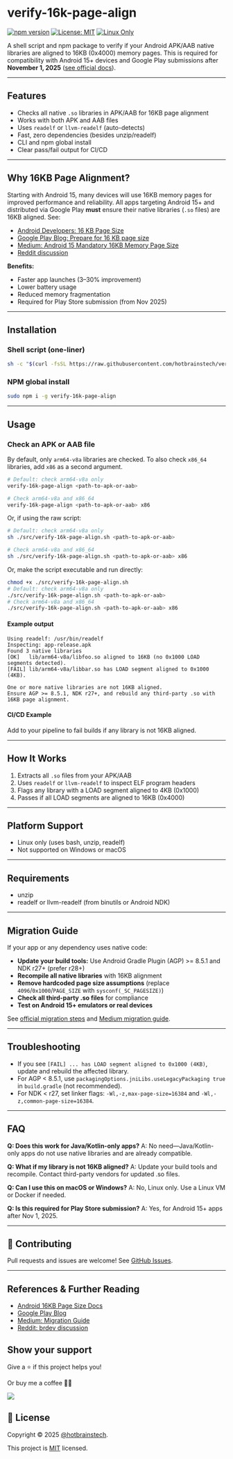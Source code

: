 # verify-16k-page-align

[![npm version](https://img.shields.io/npm/v/verify-16k-page-align.svg)](https://www.npmjs.com/package/verify-16k-page-align)
[![License: MIT](https://img.shields.io/badge/License-MIT-yellow.svg)](LICENSE.md)
[![Linux Only](https://img.shields.io/badge/platform-linux-lightgrey)](#platform-support)

A shell script and npm package to verify if your Android APK/AAB native libraries are aligned to 16KB (0x4000) memory pages. This is required for compatibility with Android 15+ devices and Google Play submissions after **November 1, 2025** ([see official docs](https://developer.android.com/guide/practices/page-sizes?hl=pt-br)).

---

## Features

- Checks all native `.so` libraries in APK/AAB for 16KB page alignment
- Works with both APK and AAB files
- Uses `readelf` or `llvm-readelf` (auto-detects)
- Fast, zero dependencies (besides unzip/readelf)
- CLI and npm global install
- Clear pass/fail output for CI/CD

---

## Why 16KB Page Alignment?

Starting with Android 15, many devices will use 16KB memory pages for improved performance and reliability. All apps targeting Android 15+ and distributed via Google Play **must** ensure their native libraries (`.so` files) are 16KB aligned. See:
- [Android Developers: 16 KB Page Size](https://developer.android.com/guide/practices/page-sizes?hl=pt-br)
- [Google Play Blog: Prepare for 16 KB page size](https://android-developers.googleblog.com/2025/05/prepare-play-apps-for-devices-with-16kb-page-size.html)
- [Medium: Android 15 Mandatory 16KB Memory Page Size](https://devharshmittal.medium.com/android-15-is-raising-the-bar-mandatory-16kb-memory-page-size-what-developers-need-to-know-4dd81ec58f67)
- [Reddit discussion](https://www.reddit.com/r/brdev/comments/1nl3fx4/android_15_seus_apps_j%C3%A1_est%C3%A3o_prontos_para_16kb/)

**Benefits:**
- Faster app launches (3–30% improvement)
- Lower battery usage
- Reduced memory fragmentation
- Required for Play Store submission (from Nov 2025)

---

## Installation

### Shell script (one-liner)
```sh
sh -c "$(curl -fsSL https://raw.githubusercontent.com/hotbrainstech/verify-16k-page-align/main/src/verify-16k-page-align.sh)"
```

### NPM global install
```sh
sudo npm i -g verify-16k-page-align
```

---

## Usage


### Check an APK or AAB file
By default, only `arm64-v8a` libraries are checked. To also check `x86_64` libraries, add `x86` as a second argument.

```sh
# Default: check arm64-v8a only
verify-16k-page-align <path-to-apk-or-aab>

# Check arm64-v8a and x86_64
verify-16k-page-align <path-to-apk-or-aab> x86
```

Or, if using the raw script:
```sh
# Default: check arm64-v8a only
sh ./src/verify-16k-page-align.sh <path-to-apk-or-aab>

# Check arm64-v8a and x86_64
sh ./src/verify-16k-page-align.sh <path-to-apk-or-aab> x86
```

Or, make the script executable and run directly:
```sh
chmod +x ./src/verify-16k-page-align.sh
# Default: check arm64-v8a only
./src/verify-16k-page-align.sh <path-to-apk-or-aab>
# Check arm64-v8a and x86_64
./src/verify-16k-page-align.sh <path-to-apk-or-aab> x86
```

#### Example output
```
Using readelf: /usr/bin/readelf
Inspecting: app-release.apk
Found 3 native libraries
[OK]   lib/arm64-v8a/libfoo.so aligned to 16KB (no 0x1000 LOAD segments detected).
[FAIL] lib/arm64-v8a/libbar.so has LOAD segment aligned to 0x1000 (4KB).

One or more native libraries are not 16KB aligned.
Ensure AGP >= 8.5.1, NDK r27+, and rebuild any third-party .so with 16KB page alignment.
```

#### CI/CD Example
Add to your pipeline to fail builds if any library is not 16KB aligned.

---

## How It Works

1. Extracts all `.so` files from your APK/AAB
2. Uses `readelf` or `llvm-readelf` to inspect ELF program headers
3. Flags any library with a LOAD segment aligned to 4KB (0x1000)
4. Passes if all LOAD segments are aligned to 16KB (0x4000)

---

## Platform Support

- Linux only (uses bash, unzip, readelf)
- Not supported on Windows or macOS

---

## Requirements

- unzip
- readelf or llvm-readelf (from binutils or Android NDK)

---

## Migration Guide

If your app or any dependency uses native code:
- **Update your build tools:** Use Android Gradle Plugin (AGP) >= 8.5.1 and NDK r27+ (prefer r28+)
- **Recompile all native libraries** with 16KB alignment
- **Remove hardcoded page size assumptions** (replace `4096`/`0x1000`/`PAGE_SIZE` with `sysconf(_SC_PAGESIZE)`)
- **Check all third-party .so files** for compliance
- **Test on Android 15+ emulators or real devices**

See [official migration steps](https://developer.android.com/guide/practices/page-sizes?hl=pt-br#compile-16-kb-alignment) and [Medium migration guide](https://devharshmittal.medium.com/android-15-is-raising-the-bar-mandatory-16kb-memory-page-size-what-developers-need-to-know-4dd81ec58f67).

---

## Troubleshooting

- If you see `[FAIL] ... has LOAD segment aligned to 0x1000 (4KB)`, update and rebuild the affected library.
- For AGP < 8.5.1, use `packagingOptions.jniLibs.useLegacyPackaging true` in `build.gradle` (not recommended).
- For NDK < r27, set linker flags: `-Wl,-z,max-page-size=16384` and `-Wl,-z,common-page-size=16384`.

---

## FAQ

**Q: Does this work for Java/Kotlin-only apps?**
A: No need—Java/Kotlin-only apps do not use native libraries and are already compatible.

**Q: What if my library is not 16KB aligned?**
A: Update your build tools and recompile. Contact third-party vendors for updated .so files.

**Q: Can I use this on macOS or Windows?**
A: No, Linux only. Use a Linux VM or Docker if needed.

**Q: Is this required for Play Store submission?**
A: Yes, for Android 15+ apps after Nov 1, 2025.

---

## 🤝 Contributing

Pull requests and issues are welcome! See [GitHub Issues](https://github.com/hotbrainstech/verify-16k-page-align/issues).

---

## References & Further Reading
- [Android 16KB Page Size Docs](https://developer.android.com/guide/practices/page-sizes?hl=pt-br)
- [Google Play Blog](https://android-developers.googleblog.com/2025/05/prepare-play-apps-for-devices-with-16kb-page-size.html)
- [Medium: Migration Guide](https://devharshmittal.medium.com/android-15-is-raising-the-bar-mandatory-16kb-memory-page-size-what-developers-need-to-know-4dd81ec58f67)
- [Reddit: brdev discussion](https://www.reddit.com/r/brdev/comments/1nl3fx4/android_15_seus_apps_j%C3%A1_est%C3%A3o_prontos_para_16kb/)

## Show your support

Give a ⭐️ if this project helps you!

Or buy me a coffee 🙌🏾

<a href="https://www.buymeacoffee.com/hebertcisco">
  <img src="https://img.buymeacoffee.com/button-api/?text=Buy me a coffee&emoji=&slug=hebertcisco&button_colour=FFDD00&font_colour=000000&font_family=Inter&outline_colour=000000&coffee_colour=ffffff" />
</a>

## 📝 License

Copyright © 2025 [@hotbrainstech](https://github.com/hotbrainstech).

This project is [MIT](LICENSE) licensed.
